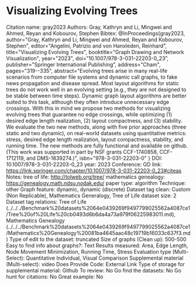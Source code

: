 # Visualizing Evolving Trees

Citation name: gray2023
Authors: Gray, Kathryn
and Li, Mingwei
and Ahmed, Reyan
and Kobourov, Stephen
Bibtex: @InProceedings{gray2023,
author="Gray, Kathryn
and Li, Mingwei
and Ahmed, Reyan
and Kobourov, Stephen",
editor="Angelini, Patrizio
and von Hanxleden, Reinhard",
title="Visualizing Evolving Trees",
booktitle="Graph Drawing and Network Visualization",
year="2023",
doi=”10.1007/978-3-031-22203-0_23”,
publisher="Springer International Publishing",
address="Cham",
pages="319--335",
abstract="Evolving trees arise in many real-life scenarios from computer file systems and dynamic call graphs, to fake news propagation and disease spread. Most layout algorithms for static trees do not work well in an evolving setting (e.g., they are not designed to be stable between time steps). Dynamic graph layout algorithms are better suited to this task, although they often introduce unnecessary edge crossings. With this in mind we propose two methods for visualizing evolving trees that guarantee no edge crossings, while optimizing (1) desired edge length realization, (2) layout compactness, and (3) stability. We evaluate the two new methods, along with five prior approaches (three static and two dynamic), on real-world datasets using quantitative metrics: stress, desired edge length realization, layout compactness, stability, and running time. The new methods are fully functional and available on github. (This work was supported in part by NSF grants CCF-1740858, CCF-1712119, and DMS-1839274.)",
isbn="978-3-031-22203-0"
}
DOI: 10.1007/978-3-031-22203-0_23
year: 2023
Conference: GD
link: https://link.springer.com/chapter/10.1007/978-3-031-22203-0_23#citeas
Notes: tree of life: http://tolweb.org/tree/
mathematics genealogy: https://genealogy.math.ndsu.nodak.edu/
paper type: algorithm
Technique: other
Graph feature: dynamic, dynamic (discrete)
Dataset tag clean: Custom (Non Replicable), Mathematics Generalogy, Tree of Life
dataset size: 2
Dataset tag relations: Tree of Life (../../../Benchmark%20datasets%2064e0439269f9497799025562a4087ce1/Tree%20of%20Life%20cb0493d6b6da4a73a979f06225983011.md), Mathematics Genealogy (../../../Benchmark%20datasets%2064e0439269f9497799025562a4087ce1/Mathematics%20Genealogy%20081ba4645aac48c19719b16033c637f3.md)
Type of edit to the dataset: truncated
Size of graphs (Clean up): 500-500
Easy to find info about graphs?: Text
Results measured: Area, Edge Length, Node Movement Minimization, Running Time, Stress
Evaluation type (Multi-Select): Quantitative Individual, Visual Comparison
Supplemental material (Multi-select): video
Does Provide Code: External Link
Type of storage for supplemental material: Github
To review: No
Go find the datasets: No
Go hunt for citations: No
Great example: No